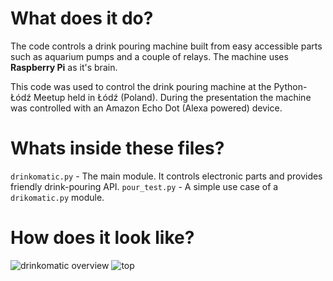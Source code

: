 # What does it do?
The code controls a drink pouring machine built from easy accessible parts such as aquarium pumps and a couple of relays.
The machine uses **Raspberry Pi** as it's brain.

This code was used to control the drink pouring machine at the Python-Łódź Meetup held in Łódź (Poland). During the presentation the machine was controlled with an Amazon Echo Dot (Alexa powered) device.

# Whats inside these files?
`drinkomatic.py` - The main module. It controls electronic parts and provides friendly drink-pouring API.
`pour_test.py` - A simple use case of a `drikomatic.py` module.


# How does it look like?
![drinkomatic overview](https://raw.githubusercontent.com/mgalka/drinkomatic/master/img/overview.jpg)
![top](https://raw.githubusercontent.com/mgalka/drinkomatic/master/img/top.jpg)

